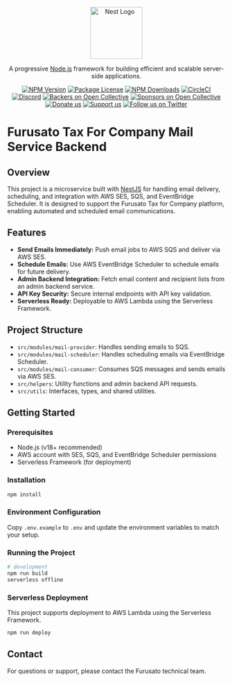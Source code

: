 <p align="center">
  <a href="http://nestjs.com/" target="blank"><img src="https://nestjs.com/img/logo-small.svg" width="120" alt="Nest Logo" /></a>
</p>

[circleci-image]: https://img.shields.io/circleci/build/github/nestjs/nest/master?token=abc123def456
[circleci-url]: https://circleci.com/gh/nestjs/nest

  <p align="center">A progressive <a href="http://nodejs.org" target="_blank">Node.js</a> framework for building efficient and scalable server-side applications.</p>
    <p align="center">
<a href="https://www.npmjs.com/~nestjscore" target="_blank"><img src="https://img.shields.io/npm/v/@nestjs/core.svg" alt="NPM Version" /></a>
<a href="https://www.npmjs.com/~nestjscore" target="_blank"><img src="https://img.shields.io/npm/l/@nestjs/core.svg" alt="Package License" /></a>
<a href="https://www.npmjs.com/~nestjscore" target="_blank"><img src="https://img.shields.io/npm/dm/@nestjs/common.svg" alt="NPM Downloads" /></a>
<a href="https://circleci.com/gh/nestjs/nest" target="_blank"><img src="https://img.shields.io/circleci/build/github/nestjs/nest/master" alt="CircleCI" /></a>
<a href="https://discord.gg/G7Qnnhy" target="_blank"><img src="https://img.shields.io/badge/discord-online-brightgreen.svg" alt="Discord"/></a>
<a href="https://opencollective.com/nest#backer" target="_blank"><img src="https://opencollective.com/nest/backers/badge.svg" alt="Backers on Open Collective" /></a>
<a href="https://opencollective.com/nest#sponsor" target="_blank"><img src="https://opencollective.com/nest/sponsors/badge.svg" alt="Sponsors on Open Collective" /></a>
  <a href="https://paypal.me/kamilmysliwiec" target="_blank"><img src="https://img.shields.io/badge/Donate-PayPal-ff3f59.svg" alt="Donate us"/></a>
    <a href="https://opencollective.com/nest#sponsor"  target="_blank"><img src="https://img.shields.io/badge/Support%20us-Open%20Collective-41B883.svg" alt="Support us"></a>
  <a href="https://twitter.com/nestframework" target="_blank"><img src="https://img.shields.io/twitter/follow/nestframework.svg?style=social&label=Follow" alt="Follow us on Twitter"></a>
</p>
  <!--[![Backers on Open Collective](https://opencollective.com/nest/backers/badge.svg)](https://opencollective.com/nest#backer)
  [![Sponsors on Open Collective](https://opencollective.com/nest/sponsors/badge.svg)](https://opencollective.com/nest#sponsor)-->

# Furusato Tax For Company Mail Service Backend

## Overview

This project is a microservice built with [NestJS](https://nestjs.com/) for handling email delivery, scheduling, and integration with AWS SES, SQS, and EventBridge Scheduler. It is designed to support the Furusato Tax for Company platform, enabling automated and scheduled email communications.

## Features

- **Send Emails Immediately:** Push email jobs to AWS SQS and deliver via AWS SES.
- **Schedule Emails:** Use AWS EventBridge Scheduler to schedule emails for future delivery.
- **Admin Backend Integration:** Fetch email content and recipient lists from an admin backend service.
- **API Key Security:** Secure internal endpoints with API key validation.
- **Serverless Ready:** Deployable to AWS Lambda using the Serverless Framework.

## Project Structure

- `src/modules/mail-provider`: Handles sending emails to SQS.
- `src/modules/mail-scheduler`: Handles scheduling emails via EventBridge Scheduler.
- `src/modules/mail-consumer`: Consumes SQS messages and sends emails via AWS SES.
- `src/helpers`: Utility functions and admin backend API requests.
- `src/utils`: Interfaces, types, and shared utilities.

## Getting Started

### Prerequisites

- Node.js (v18+ recommended)
- AWS account with SES, SQS, and EventBridge Scheduler permissions
- Serverless Framework (for deployment)

### Installation

```bash
npm install
```

### Environment Configuration

Copy `.env.example` to `.env` and update the environment variables to match your setup.

### Running the Project

```bash
# development
npm run build
serverless offline
```

### Serverless Deployment

This project supports deployment to AWS Lambda using the Serverless Framework.

```bash
npm run deploy
```

## Contact

For questions or support, please contact the Furusato technical team.
